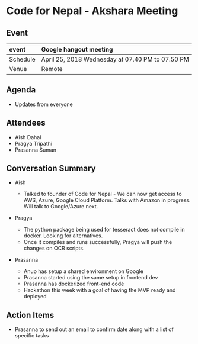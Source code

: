 # Code for Nepal - Akshara Meeting

## Event

|   event       | Google hangout meeting
| :------------ |:-------------------------------------------- |
| Schedule      | April 25, 2018 Wednesday at 07.40 PM to 07.50 PM  |
| Venue         | Remote |

## Agenda

* Updates from everyone

## Attendees

* Aish Dahal
* Pragya Tripathi
* Prasanna Suman

## Conversation Summary

- Aish
  - Talked to founder of Code for Nepal - We can now get access to AWS, Azure, Google Cloud Platform. Talks with Amazon in progress. Will talk to Google/Azure next.

- Pragya
  - The python package being used for tesseract does not compile in docker. Looking for alternatives.
  - Once it compiles and runs successfully, Pragya will push the changes on OCR scripts.

- Prasanna
  - Anup has setup a shared environment on Google
  - Prasanna started using the same setup in frontend dev
  - Prasanna has dockerized front-end code
  - Hackathon this week with a goal of having the MVP ready and deployed

## Action Items

- Prasanna to send out an email to confirm date along with a list of specific tasks
